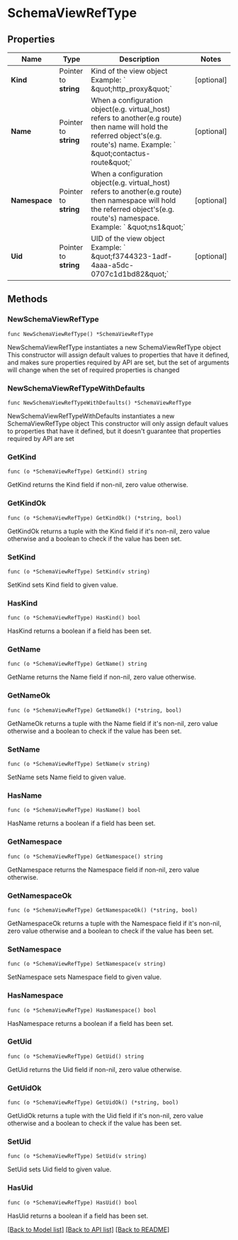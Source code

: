 # SchemaViewRefType

## Properties

Name | Type | Description | Notes
------------ | ------------- | ------------- | -------------
**Kind** | Pointer to **string** |  Kind of the view object  Example: &#x60; \&quot;http_proxy\&quot;&#x60; | [optional] 
**Name** | Pointer to **string** |  When a configuration object(e.g. virtual_host) refers to another(e.g route)  then name will hold the referred object&#39;s(e.g. route&#39;s) name.  Example: &#x60; \&quot;contactus-route\&quot;&#x60; | [optional] 
**Namespace** | Pointer to **string** |  When a configuration object(e.g. virtual_host) refers to another(e.g route)  then namespace will hold the referred object&#39;s(e.g. route&#39;s) namespace.  Example: &#x60; \&quot;ns1\&quot;&#x60; | [optional] 
**Uid** | Pointer to **string** |  UID of the view object  Example: &#x60; \&quot;f3744323-1adf-4aaa-a5dc-0707c1d1bd82\&quot;&#x60; | [optional] 

## Methods

### NewSchemaViewRefType

`func NewSchemaViewRefType() *SchemaViewRefType`

NewSchemaViewRefType instantiates a new SchemaViewRefType object
This constructor will assign default values to properties that have it defined,
and makes sure properties required by API are set, but the set of arguments
will change when the set of required properties is changed

### NewSchemaViewRefTypeWithDefaults

`func NewSchemaViewRefTypeWithDefaults() *SchemaViewRefType`

NewSchemaViewRefTypeWithDefaults instantiates a new SchemaViewRefType object
This constructor will only assign default values to properties that have it defined,
but it doesn't guarantee that properties required by API are set

### GetKind

`func (o *SchemaViewRefType) GetKind() string`

GetKind returns the Kind field if non-nil, zero value otherwise.

### GetKindOk

`func (o *SchemaViewRefType) GetKindOk() (*string, bool)`

GetKindOk returns a tuple with the Kind field if it's non-nil, zero value otherwise
and a boolean to check if the value has been set.

### SetKind

`func (o *SchemaViewRefType) SetKind(v string)`

SetKind sets Kind field to given value.

### HasKind

`func (o *SchemaViewRefType) HasKind() bool`

HasKind returns a boolean if a field has been set.

### GetName

`func (o *SchemaViewRefType) GetName() string`

GetName returns the Name field if non-nil, zero value otherwise.

### GetNameOk

`func (o *SchemaViewRefType) GetNameOk() (*string, bool)`

GetNameOk returns a tuple with the Name field if it's non-nil, zero value otherwise
and a boolean to check if the value has been set.

### SetName

`func (o *SchemaViewRefType) SetName(v string)`

SetName sets Name field to given value.

### HasName

`func (o *SchemaViewRefType) HasName() bool`

HasName returns a boolean if a field has been set.

### GetNamespace

`func (o *SchemaViewRefType) GetNamespace() string`

GetNamespace returns the Namespace field if non-nil, zero value otherwise.

### GetNamespaceOk

`func (o *SchemaViewRefType) GetNamespaceOk() (*string, bool)`

GetNamespaceOk returns a tuple with the Namespace field if it's non-nil, zero value otherwise
and a boolean to check if the value has been set.

### SetNamespace

`func (o *SchemaViewRefType) SetNamespace(v string)`

SetNamespace sets Namespace field to given value.

### HasNamespace

`func (o *SchemaViewRefType) HasNamespace() bool`

HasNamespace returns a boolean if a field has been set.

### GetUid

`func (o *SchemaViewRefType) GetUid() string`

GetUid returns the Uid field if non-nil, zero value otherwise.

### GetUidOk

`func (o *SchemaViewRefType) GetUidOk() (*string, bool)`

GetUidOk returns a tuple with the Uid field if it's non-nil, zero value otherwise
and a boolean to check if the value has been set.

### SetUid

`func (o *SchemaViewRefType) SetUid(v string)`

SetUid sets Uid field to given value.

### HasUid

`func (o *SchemaViewRefType) HasUid() bool`

HasUid returns a boolean if a field has been set.


[[Back to Model list]](../README.md#documentation-for-models) [[Back to API list]](../README.md#documentation-for-api-endpoints) [[Back to README]](../README.md)


